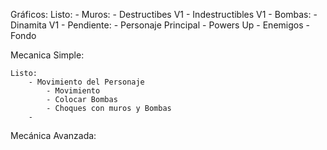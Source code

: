 Gráficos:
	Listo:
		- Muros:
			- Destructibes  V1
			- Indestructibles V1
		- Bombas:
			- Dinamita V1
		- 
	Pendiente:
		- Personaje Principal
		- Powers Up
		- Enemigos
		- Fondo 

Mecanica Simple:
	
	Listo:
		- Movimiento del Personaje
			- Movimiento
			- Colocar Bombas
			- Choques con muros y Bombas
		- 


Mecánica Avanzada:
